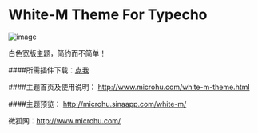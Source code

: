 White-M Theme For Typecho
=======

![image](http://microhu.u.qiniudn.com/microimg/usr/uploads/2014/09/2173393176.jpg)

白色宽版主题，简约而不简单！

####所需插件下载：[点我](http://pan.baidu.com/share/link?shareid=231417&uk=4227990170)

####主题首页及使用说明：
http://www.microhu.com/white-m-theme.html

####主题预览：
http://microhu.sinaapp.com/white-m/

微狐网：http://www.microhu.com/
